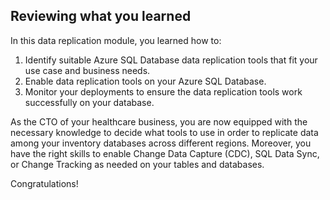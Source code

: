 ## Reviewing what you learned

In this data replication module, you learned how to:

1. Identify suitable Azure SQL Database data replication tools that fit your use case and business needs.
2. Enable data replication tools on your Azure SQL Database.
3. Monitor your deployments to ensure the data replication tools work successfully on your database.

As the CTO of your healthcare business, you are now equipped with the necessary knowledge to decide what tools to use in order to replicate data among your inventory databases across different regions. Moreover, you have the right skills to enable Change Data Capture (CDC), SQL Data Sync, or Change Tracking as needed on your tables and databases.

Congratulations!

